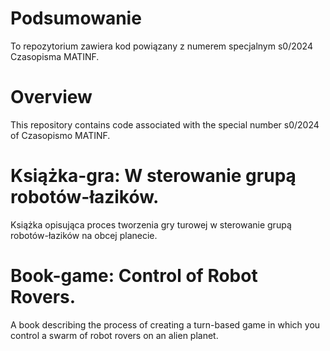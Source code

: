 # Podsumowanie

To repozytorium zawiera kod powiązany z numerem specjalnym s0/2024 Czasopisma MATINF.

# Overview

This repository contains code associated with the special number s0/2024 of Czasopismo MATINF.

# Książka-gra: W sterowanie grupą robotów-łazików.

Książka opisująca proces tworzenia gry turowej w sterowanie grupą robotów-łazików na obcej planecie.

# Book-game: Control of Robot Rovers.

A book describing the process of creating a turn-based game in which you control a swarm of robot rovers on an alien planet.

